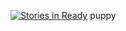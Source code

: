 [![Stories in Ready](https://badge.waffle.io/GuilhermeBenites/Puppy.png?label=ready&title=Ready)](https://waffle.io/GuilhermeBenites/Puppy)
puppy
